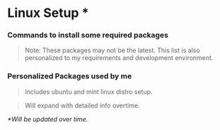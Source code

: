 # Linux Setup *
### Commands to install some required packages
> Note: These packages may not be the latest.
> This list is also personalized to my requirements and development environment.
### Personalized Packages used by me

> Includes ubuntu and mint linux distro setup.

> Will expand with detailed info overtime.


							
_*Will be updated over time._
